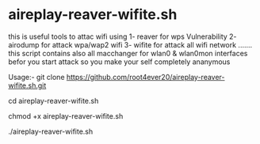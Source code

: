 # aireplay-reaver-wifite.sh
this is useful tools to attac wifi using 1- reaver for wps Vulnerability 2- airodump for attack wpa/wap2 wifi  3- wifite for attack all wifi network  ....... this script contains also all macchanger for wlan0 & wlan0mon interfaces befor you start attack so you make your self completely ananymous                                                                                   


















Usage:-
git clone  https://github.com/root4ever20/aireplay-reaver-wifite.sh.git



cd aireplay-reaver-wifite.sh



chmod +x aireplay-reaver-wifite.sh




./aireplay-reaver-wifite.sh
